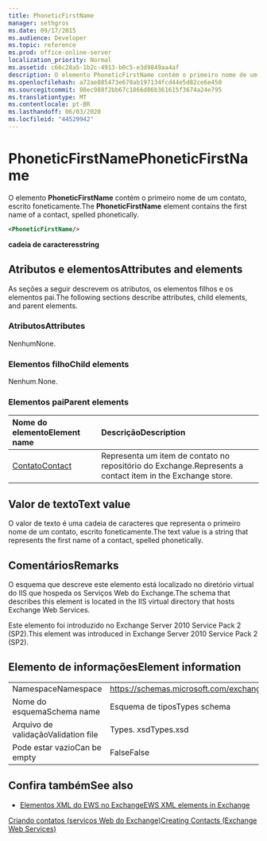 ```yaml
---
title: PhoneticFirstName
manager: sethgros
ms.date: 09/17/2015
ms.audience: Developer
ms.topic: reference
ms.prod: office-online-server
localization_priority: Normal
ms.assetid: c66c28a5-1b2c-4913-b0c5-e3d9849aa4af
description: O elemento PhoneticFirstName contém o primeiro nome de um contato, escrito foneticamente.
ms.openlocfilehash: a72ae885473e670ab197134fcd44e5d82ce6e450
ms.sourcegitcommit: 88ec988f2bb67c1866d06b361615f3674a24e795
ms.translationtype: MT
ms.contentlocale: pt-BR
ms.lasthandoff: 06/03/2020
ms.locfileid: "44529942"
---
```

# <a name="phoneticfirstname"></a><span data-ttu-id="ae462-103">PhoneticFirstName</span><span class="sxs-lookup"><span data-stu-id="ae462-103">PhoneticFirstName</span></span>

<span data-ttu-id="ae462-104">O elemento **PhoneticFirstName** contém o primeiro nome de um contato, escrito foneticamente.</span><span class="sxs-lookup"><span data-stu-id="ae462-104">The **PhoneticFirstName** element contains the first name of a contact, spelled phonetically.</span></span> 
  
```XML
<PhoneticFirstName/>
```

 <span data-ttu-id="ae462-105">**cadeia de caracteres**</span><span class="sxs-lookup"><span data-stu-id="ae462-105">**string**</span></span>
## <a name="attributes-and-elements"></a><span data-ttu-id="ae462-106">Atributos e elementos</span><span class="sxs-lookup"><span data-stu-id="ae462-106">Attributes and elements</span></span>

<span data-ttu-id="ae462-107">As seções a seguir descrevem os atributos, os elementos filhos e os elementos pai.</span><span class="sxs-lookup"><span data-stu-id="ae462-107">The following sections describe attributes, child elements, and parent elements.</span></span>
  
### <a name="attributes"></a><span data-ttu-id="ae462-108">Atributos</span><span class="sxs-lookup"><span data-stu-id="ae462-108">Attributes</span></span>

<span data-ttu-id="ae462-109">Nenhum</span><span class="sxs-lookup"><span data-stu-id="ae462-109">None.</span></span>
  
### <a name="child-elements"></a><span data-ttu-id="ae462-110">Elementos filho</span><span class="sxs-lookup"><span data-stu-id="ae462-110">Child elements</span></span>

<span data-ttu-id="ae462-111">Nenhum.</span><span class="sxs-lookup"><span data-stu-id="ae462-111">None.</span></span>
  
### <a name="parent-elements"></a><span data-ttu-id="ae462-112">Elementos pai</span><span class="sxs-lookup"><span data-stu-id="ae462-112">Parent elements</span></span>

|<span data-ttu-id="ae462-113">**Nome do elemento**</span><span class="sxs-lookup"><span data-stu-id="ae462-113">**Element name**</span></span>|<span data-ttu-id="ae462-114">**Descrição**</span><span class="sxs-lookup"><span data-stu-id="ae462-114">**Description**</span></span>|
|:-----|:-----|
|[<span data-ttu-id="ae462-115">Contato</span><span class="sxs-lookup"><span data-stu-id="ae462-115">Contact</span></span>](contact.md) <br/> |<span data-ttu-id="ae462-116">Representa um item de contato no repositório do Exchange.</span><span class="sxs-lookup"><span data-stu-id="ae462-116">Represents a contact item in the Exchange store.</span></span>  <br/> |
   
## <a name="text-value"></a><span data-ttu-id="ae462-117">Valor de texto</span><span class="sxs-lookup"><span data-stu-id="ae462-117">Text value</span></span>

<span data-ttu-id="ae462-118">O valor de texto é uma cadeia de caracteres que representa o primeiro nome de um contato, escrito foneticamente.</span><span class="sxs-lookup"><span data-stu-id="ae462-118">The text value is a string that represents the first name of a contact, spelled phonetically.</span></span>
  
## <a name="remarks"></a><span data-ttu-id="ae462-119">Comentários</span><span class="sxs-lookup"><span data-stu-id="ae462-119">Remarks</span></span>

<span data-ttu-id="ae462-120">O esquema que descreve este elemento está localizado no diretório virtual do IIS que hospeda os Serviços Web do Exchange.</span><span class="sxs-lookup"><span data-stu-id="ae462-120">The schema that describes this element is located in the IIS virtual directory that hosts Exchange Web Services.</span></span>
  
<span data-ttu-id="ae462-121">Este elemento foi introduzido no Exchange Server 2010 Service Pack 2 (SP2).</span><span class="sxs-lookup"><span data-stu-id="ae462-121">This element was introduced in Exchange Server 2010 Service Pack 2 (SP2).</span></span>
  
## <a name="element-information"></a><span data-ttu-id="ae462-122">Elemento de informações</span><span class="sxs-lookup"><span data-stu-id="ae462-122">Element information</span></span>

|||
|:-----|:-----|
|<span data-ttu-id="ae462-123">Namespace</span><span class="sxs-lookup"><span data-stu-id="ae462-123">Namespace</span></span>  <br/> |https://schemas.microsoft.com/exchange/services/2006/types  <br/> |
|<span data-ttu-id="ae462-124">Nome do esquema</span><span class="sxs-lookup"><span data-stu-id="ae462-124">Schema name</span></span>  <br/> |<span data-ttu-id="ae462-125">Esquema de tipos</span><span class="sxs-lookup"><span data-stu-id="ae462-125">Types schema</span></span>  <br/> |
|<span data-ttu-id="ae462-126">Arquivo de validação</span><span class="sxs-lookup"><span data-stu-id="ae462-126">Validation file</span></span>  <br/> |<span data-ttu-id="ae462-127">Types. xsd</span><span class="sxs-lookup"><span data-stu-id="ae462-127">Types.xsd</span></span>  <br/> |
|<span data-ttu-id="ae462-128">Pode estar vazio</span><span class="sxs-lookup"><span data-stu-id="ae462-128">Can be empty</span></span>  <br/> |<span data-ttu-id="ae462-129">False</span><span class="sxs-lookup"><span data-stu-id="ae462-129">False</span></span>  <br/> |
   
## <a name="see-also"></a><span data-ttu-id="ae462-130">Confira também</span><span class="sxs-lookup"><span data-stu-id="ae462-130">See also</span></span>



- [<span data-ttu-id="ae462-131">Elementos XML do EWS no Exchange</span><span class="sxs-lookup"><span data-stu-id="ae462-131">EWS XML elements in Exchange</span></span>](ews-xml-elements-in-exchange.md)


[<span data-ttu-id="ae462-132">Criando contatos (serviços Web do Exchange)</span><span class="sxs-lookup"><span data-stu-id="ae462-132">Creating Contacts (Exchange Web Services)</span></span>](https://msdn.microsoft.com/library/4845917e-70d1-481c-bbd7-011ec6571789%28Office.15%29.aspx)

